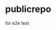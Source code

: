 # publicrepo
for e2e test



































































































































































































































































































































































































































































































































































































































































































































































































































































































































































































































































































































































































































































































































































































































































































































